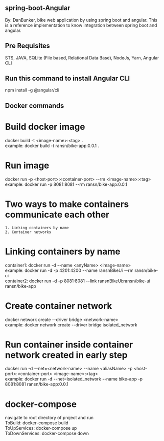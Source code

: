 ## spring-boot-Angular
By: DanBunker, bike web application by using spring boot and angular. This is a reference implementation to know integration between spring boot and angular.

## Pre Requisites
STS, JAVA,
SQLite (File based, Relational Data Base),
NodeJs, Yarn,
Angular CLI

## Run this command to install Angular CLI
npm install -g @angular/cli


## Docker commands


# Build docker image
docker build -t &lt;image-name>:&lt;tag> .  
example: docker build -t ransn/bike-app:0.0.1 .

# Run image
docker run -p &lt;host-port>:&lt;container-port> --rm &lt;image-name>:&lt;tag>  
example: docker run -p 8081:8081 --rm ransn/bike-app:0.0.1

# Two ways to make containers communicate each other

	1. Linking containers by name
	2. Container networks
	
# Linking containers by name
container1: docker run -d --name &lt;anyName> &lt;image-name>  
example: docker run -d -p 4201:4200 --name ransnBikeUi --rm ransn/bike-ui  
container2: docker run -d -p 8081:8081 --link ransnBikeUi:ransn/bike-ui ransn/bike-app  

# Create container network
docker network create --driver bridge &lt;network-name>  
example: docker network create --driver bridge isolated_network

# Run container inside container network created in early step 
docker run -d --net=&lt;network-name> --name &lt;aliasName> -p &lt;host-port>:&lt;container-port> &lt;image-name>:&lt;tag>  
example: docker run -d --net=isolated_network --name bike-app -p 8081:8081 ransn/bike-app:0.0.1

# docker-compose
navigate to root directory of project and run  
ToBuild: docker-compose build  
ToUpServices: docker-compose up  
ToDownServices: docker-compose down  
